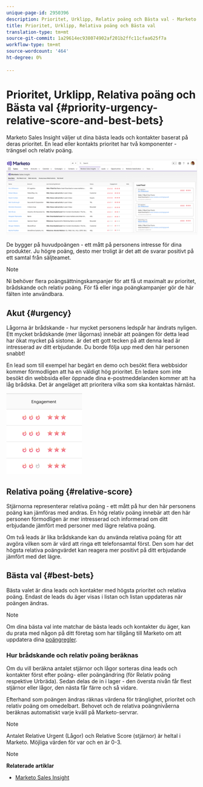 ```yaml
---
unique-page-id: 2950396
description: Prioritet, Urklipp, Relativ poäng och Bästa val - Marketo Docs - Produktdokumentation
title: Prioritet, Urklipp, Relativa poäng och Bästa val
translation-type: tm+mt
source-git-commit: 1a29614ec938074902af201b2ffc11cfaa625f7a
workflow-type: tm+mt
source-wordcount: '464'
ht-degree: 0%

---
```



# Prioritet, Urklipp, Relativa poäng och Bästa val {#priority-urgency-relative-score-and-best-bets}

Marketo Sales Insight väljer ut dina bästa leads och kontakter baserat på deras prioritet. En lead eller kontakts prioritet har två komponenter - trängsel och relativ poäng.

![](assets/one.png)

De bygger på huvudpoängen - ett mått på personens intresse för dina produkter. Ju högre poäng, desto mer troligt är det att de svarar positivt på ett samtal från säljteamet.

>[!NOTE]
>
>Ni behöver flera poängsättningskampanjer för att få ut maximalt av prioritet, brådskande och relativ poäng.  För få eller inga poängkampanjer gör de här fälten inte användbara.

## Akut {#urgency}

Lågorna är brådskande - hur mycket personens ledspår har ändrats nyligen. Ett mycket brådskande (mer lågornas) innebär att poängen för detta lead har ökat mycket på sistone. är det ett gott tecken på att denna lead är intresserad av ditt erbjudande. Du borde följa upp med den här personen snabbt!

En lead som till exempel har begärt en demo och besökt flera webbsidor kommer förmodligen att ha en väldigt hög prioritet. En ledare som inte besökt din webbsida eller öppnade dina e-postmeddelanden kommer att ha låg brådska. Det är angeläget att prioritera vilka som ska kontaktas härnäst.

![](assets/two.png)

## Relativa poäng {#relative-score}

Stjärnorna representerar relativa poäng - ett mått på hur den här personens poäng kan jämföras med andras. En hög relativ poäng innebär att den här personen förmodligen är mer intresserad och informerad om ditt erbjudande jämfört med personer med lägre relativa poäng.

Om två leads är lika brådskande kan du använda relativa poäng för att avgöra vilken som är värd att ringa ett telefonsamtal först. Den som har det högsta relativa poängvärdet kan reagera mer positivt på ditt erbjudande jämfört med det lägre.

## Bästa val {#best-bets}

Bästa valet är dina leads och kontakter med högsta prioritet och relativa poäng. Endast de leads du äger visas i listan och listan uppdateras när poängen ändras.

>[!NOTE]
>
>Om dina bästa val inte matchar de bästa leads och kontakter du äger, kan du prata med någon på ditt företag som har tillgång till Marketo om att uppdatera dina [poängregler](../../../../../getting-started/quick-wins/simple-scoring.md).

### Hur brådskande och relativ poäng beräknas

Om du vill beräkna antalet stjärnor och lågor sorteras dina leads och kontakter först efter poäng- eller poängändring (för Relativ poäng respektive Urbräda). Sedan delas de in i lager - den översta nivån får flest stjärnor eller lågor, den nästa får färre och så vidare.

Efterhand som poängen ändras räknas värdena för tränglighet, prioritet och relativ poäng om omedelbart. Behovet och de relativa poängnivåerna beräknas automatiskt varje kväll på Marketo-servrar.

>[!NOTE]
>
>Antalet Relative Urgent (Lågor) och Relative Score (stjärnor) är heltal i Marketo. Möjliga värden för var och en är 0-3.

>[!NOTE]
>
>**Relaterade artiklar**
>
>* [Marketo Sales Insight](http://docs.marketo.com/display/docs/marketo+sales+insight)

